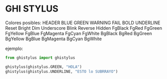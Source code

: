 GHI STYLUS
==============

Colores posibles:
    HEADER
    BLUE
    GREEN
    WARNING
    FAIL
    BOLD
    UNDERLINE
    Reset
    Bright
    Dim
    Underscore
    Blink
    Reverse
    Hidden
    FgBlack
    FgRed
    FgGreen
    FgYellow
    FgBlue
    FgMagenta
    FgCyan
    FgWhite
    BgBlack
    BgRed
    BgGreen
    BgYellow
    BgBlue
    BgMagenta
    BgCyan
    BgWhite
    
ejemplo:
```python
from ghistylus import ghistylus

ghistylus(ghistylus.GREEN, "HOLA")
ghistylus(ghistylus.UNDERLINE, "ESTO lo SUBRRAYO")
```